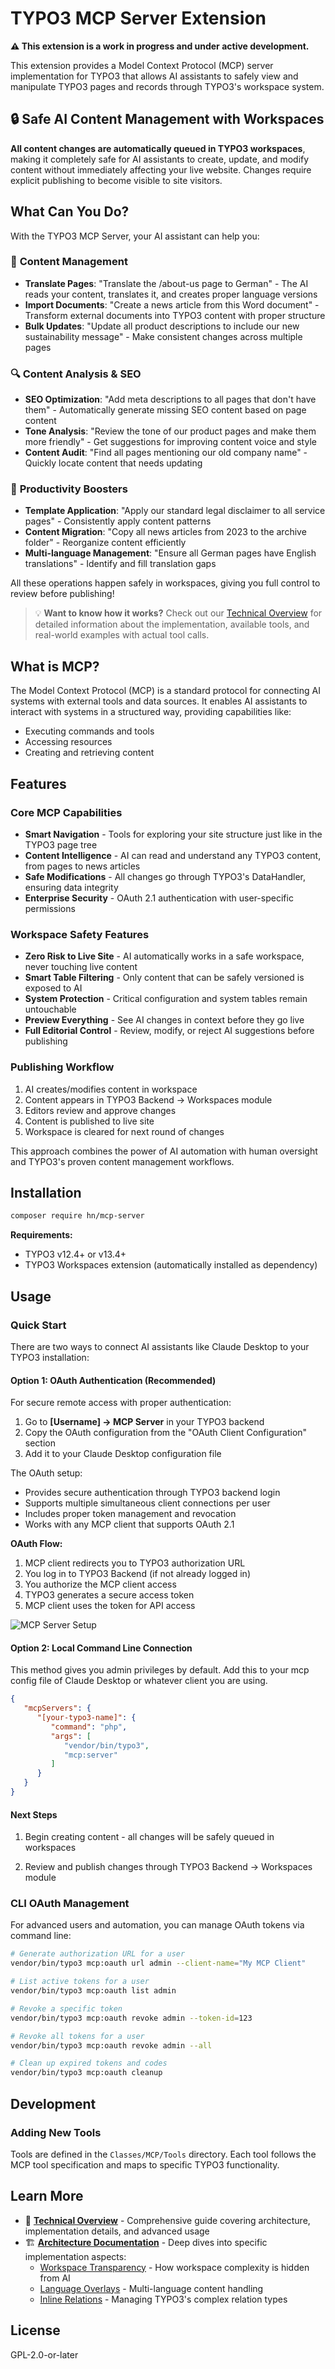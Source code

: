 # TYPO3 MCP Server Extension

**⚠️ This extension is a work in progress and under active development.**

This extension provides a Model Context Protocol (MCP) server implementation for TYPO3 that allows
AI assistants to safely view and manipulate TYPO3 pages and records through TYPO3's workspace system.

## 🔒 Safe AI Content Management with Workspaces

**All content changes are automatically queued in TYPO3 workspaces**, making it completely safe for AI assistants to create, update, and modify content without immediately affecting your live website. Changes require explicit publishing to become visible to site visitors.

## What Can You Do?

With the TYPO3 MCP Server, your AI assistant can help you:

### 📝 **Content Management**
- **Translate Pages**: "Translate the /about-us page to German" - The AI reads your content, translates it, and creates proper language versions
- **Import Documents**: "Create a news article from this Word document" - Transform external documents into TYPO3 content with proper structure
- **Bulk Updates**: "Update all product descriptions to include our new sustainability message" - Make consistent changes across multiple pages

### 🔍 **Content Analysis & SEO**
- **SEO Optimization**: "Add meta descriptions to all pages that don't have them" - Automatically generate missing SEO content based on page content
- **Tone Analysis**: "Review the tone of our product pages and make them more friendly" - Get suggestions for improving content voice and style
- **Content Audit**: "Find all pages mentioning our old company name" - Quickly locate content that needs updating

### 🚀 **Productivity Boosters**
- **Template Application**: "Apply our standard legal disclaimer to all service pages" - Consistently apply content patterns
- **Content Migration**: "Copy all news articles from 2023 to the archive folder" - Reorganize content efficiently
- **Multi-language Management**: "Ensure all German pages have English translations" - Identify and fill translation gaps

All these operations happen safely in workspaces, giving you full control to review before publishing!

> 💡 **Want to know how it works?** Check out our [Technical Overview](TECHNICAL_OVERVIEW.md) for detailed information about the implementation, available tools, and real-world examples with actual tool calls.

## What is MCP?

The Model Context Protocol (MCP) is a standard protocol for connecting AI systems with external tools and data sources.
It enables AI assistants to interact with systems in a structured way, providing capabilities like:

- Executing commands and tools
- Accessing resources
- Creating and retrieving content

## Features

### Core MCP Capabilities
- **Smart Navigation** - Tools for exploring your site structure just like in the TYPO3 page tree
- **Content Intelligence** - AI can read and understand any TYPO3 content, from pages to news articles
- **Safe Modifications** - All changes go through TYPO3's DataHandler, ensuring data integrity
- **Enterprise Security** - OAuth 2.1 authentication with user-specific permissions

### Workspace Safety Features
- **Zero Risk to Live Site** - AI automatically works in a safe workspace, never touching live content
- **Smart Table Filtering** - Only content that can be safely versioned is exposed to AI
- **System Protection** - Critical configuration and system tables remain untouchable
- **Preview Everything** - See AI changes in context before they go live
- **Full Editorial Control** - Review, modify, or reject AI suggestions before publishing

### Publishing Workflow

1. AI creates/modifies content in workspace
2. Content appears in TYPO3 Backend → Workspaces module
3. Editors review and approve changes
4. Content is published to live site
5. Workspace is cleared for next round of changes

This approach combines the power of AI automation with human oversight and TYPO3's proven content management workflows.

## Installation

```bash
composer require hn/mcp-server
```

**Requirements:**
- TYPO3 v12.4+ or v13.4+
- TYPO3 Workspaces extension (automatically installed as dependency)

## Usage

### Quick Start

There are two ways to connect AI assistants like Claude Desktop to your TYPO3 installation:

#### Option 1: OAuth Authentication (Recommended)

For secure remote access with proper authentication:

1. Go to **[Username] → MCP Server** in your TYPO3 backend
2. Copy the OAuth configuration from the "OAuth Client Configuration" section
3. Add it to your Claude Desktop configuration file

The OAuth setup:
- Provides secure authentication through TYPO3 backend login
- Supports multiple simultaneous client connections per user
- Includes proper token management and revocation
- Works with any MCP client that supports OAuth 2.1

**OAuth Flow:**
1. MCP client redirects you to TYPO3 authorization URL
2. You log in to TYPO3 Backend (if not already logged in)  
3. You authorize the MCP client access
4. TYPO3 generates a secure access token
5. MCP client uses the token for API access

![MCP Server Setup](mcp_setup.png)

#### Option 2: Local Command Line Connection

This method gives you admin privileges by default. Add this to your mcp config file of Claude Desktop or whatever client you are using.
```json
{
   "mcpServers": {
      "[your-typo3-name]": {
         "command": "php",
         "args": [
            "vendor/bin/typo3",
            "mcp:server"
         ]
      }
   }
}
```

#### Next Steps

1. Begin creating content - all changes will be safely queued in workspaces

2. Review and publish changes through TYPO3 Backend → Workspaces module

### CLI OAuth Management

For advanced users and automation, you can manage OAuth tokens via command line:

```bash
# Generate authorization URL for a user
vendor/bin/typo3 mcp:oauth url admin --client-name="My MCP Client"

# List active tokens for a user  
vendor/bin/typo3 mcp:oauth list admin

# Revoke a specific token
vendor/bin/typo3 mcp:oauth revoke admin --token-id=123

# Revoke all tokens for a user
vendor/bin/typo3 mcp:oauth revoke admin --all

# Clean up expired tokens and codes
vendor/bin/typo3 mcp:oauth cleanup
```

## Development

### Adding New Tools

Tools are defined in the `Classes/MCP/Tools` directory. Each tool follows the MCP tool specification and maps to specific TYPO3 functionality.

## Learn More

- 📖 **[Technical Overview](TECHNICAL_OVERVIEW.md)** - Comprehensive guide covering architecture, implementation details, and advanced usage
- 🏗️ **[Architecture Documentation](Documentation/Architecture/)** - Deep dives into specific implementation aspects:
  - [Workspace Transparency](Documentation/Architecture/WorkspaceTransparency.md) - How workspace complexity is hidden from AI
  - [Language Overlays](Documentation/Architecture/LanguageOverlays.md) - Multi-language content handling
  - [Inline Relations](Documentation/Architecture/InlineRelations.md) - Managing TYPO3's complex relation types

## License

GPL-2.0-or-later
